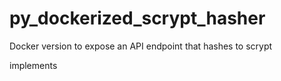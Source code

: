 # py_dockerized_scrypt_hasher
 Docker version to expose an API endpoint that hashes to scrypt


implements 